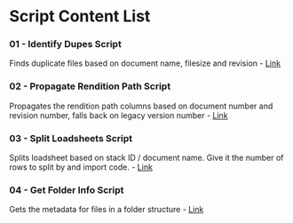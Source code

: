 # Script Content List   
### 01 - Identify Dupes Script    
Finds duplicate files based on document name, filesize and revision - [Link](https://github.com/csing-95/work_scripts/blob/main/IdentifyDupes.py)

### 02 - Propagate Rendition Path Script   
Propagates the rendition path columns based on document number and revision number, falls back on legacy version number - [Link](https://github.com/csing-95/work_scripts/blob/main/propagateRenditionPath.py)

### 03 - Split Loadsheets Script   
Splits loadsheet based on stack ID / document name. Give it the number of rows to split by and import code. - [Link](https://github.com/csing-95/work_scripts/blob/main/splitLoadsheet.py)

### 04 - Get Folder Info Script   
Gets the metadata for files in a folder structure - [Link](https://github.com/csing-95/work_scripts/blob/main/getFolderInfo.py)

